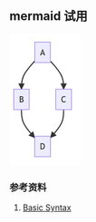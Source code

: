 ## mermaid 试用

![Image](9cbda0becbf6460897d59d5176ef4a55.png)

### 参考资料

1.  [Basic Syntax](https://mermaid-js.github.io/mermaid/#/flowchart)
